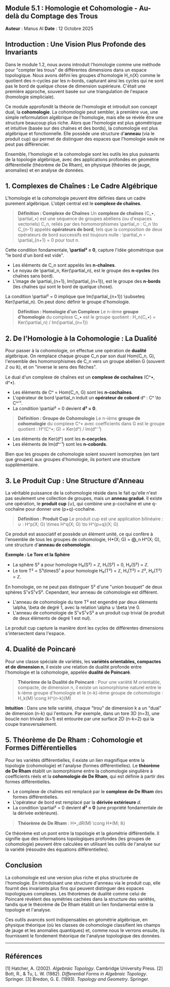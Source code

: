 ## Module 5.1 : Homologie et Cohomologie - Au-delà du Comptage des Trous

**Auteur** : Manus AI
**Date** : 12 Octobre 2025

## Introduction : Une Vision Plus Profonde des Invariants

Dans le module 1.2, nous avons introduit l'homologie comme une méthode pour "compter les trous" de différentes dimensions dans un espace topologique. Nous avons défini les groupes d'homologie H_n(X) comme le quotient des n-cycles par les n-bords, capturant ainsi les cycles qui ne sont pas le bord de quelque chose de dimension supérieure. C'était une première approche, souvent basée sur une triangulation de l'espace (homologie simpliciale).

Ce module approfondit la théorie de l'homologie et introduit son concept dual, la **cohomologie**. La cohomologie peut sembler, à première vue, une simple reformulation algébrique de l'homologie, mais elle se révèle être une structure beaucoup plus riche. Alors que l'homologie est plus géométrique et intuitive (basée sur des chaînes et des bords), la cohomologie est plus algébrique et fonctionnelle. Elle possède une structure d'**anneau** (via le produit cup) qui permet de distinguer des espaces que l'homologie seule ne peut pas différencier.

Ensemble, l'homologie et la cohomologie sont les outils les plus puissants de la topologie algébrique, avec des applications profondes en géométrie différentielle (théorème de De Rham), en physique (théories de jauge, anomalies) et en analyse de données.

## 1. Complexes de Chaînes : Le Cadre Algébrique

L'homologie et la cohomologie peuvent être définies dans un cadre purement algébrique. L'objet central est le **complexe de chaînes**.

> **Définition : Complexe de Chaînes**
> Un **complexe de chaînes** (C_•, \partial_•) est une séquence de groupes abéliens (ou d'espaces vectoriels) C_n, reliés par des homomorphismes \partial_n : C_n \to C_\{n-1\} appelés **opérateurs de bord**, tels que la composition de deux opérateurs de bord successifs est toujours nulle :
> \partial_n ∘ \partial_\{n+1\} = 0 pour tout n.

Cette condition fondamentale, **\partial² = 0**, capture l'idée géométrique que "le bord d'un bord est vide".

- Les éléments de C_n sont appelés les **n-chaînes**.
- Le noyau de \partial_n, Ker(\partial_n), est le groupe des **n-cycles** (les chaînes sans bord).
- L'image de \partial_\{n+1\}, Im(\partial_\{n+1\}), est le groupe des **n-bords** (les chaînes qui sont le bord de quelque chose).

La condition \partial² = 0 implique que Im(\partial_\{n+1\}) \subseteq Ker(\partial_n). On peut donc définir le groupe d'homologie.

> **Définition : Homologie d'un Complexe**
> Le n-ième **groupe d'homologie** du complexe C_• est le groupe quotient :
> H_n(C_•) = Ker(\partial_n) / Im(\partial_\{n+1\})

## 2. De l'Homologie à la Cohomologie : La Dualité

Pour passer à la cohomologie, on effectue une opération de **dualité** algébrique. On remplace chaque groupe C_n par son dual Hom(C_n, G), l'ensemble des homomorphismes de C_n vers un groupe abélien G (souvent ℤ ou ℝ), et on "inverse le sens des flèches".

Le dual d'un complexe de chaînes est un **complexe de cochaînes** (C^•, d^•).

- Les éléments de Cⁿ = Hom(C_n, G) sont les **n-cochaînes**.
- L'opérateur de bord \partial_n induit un **opérateur de cobord** dⁿ : Cⁿ \to Cⁿ⁺¹.
- La condition \partial² = 0 devient **d² = 0**.

> **Définition : Groupe de Cohomologie**
> Le n-ième **groupe de cohomologie** du complexe C^• avec coefficients dans G est le groupe quotient :
> Hⁿ(C^•; G) = Ker(dⁿ) / Im(dⁿ⁻¹)

- Les éléments de Ker(dⁿ) sont les **n-cocycles**.
- Les éléments de Im(dⁿ⁻¹) sont les **n-cobords**.

Bien que les groupes de cohomologie soient souvent isomorphes (en tant que groupes) aux groupes d'homologie, ils portent une structure supplémentaire.

## 3. Le Produit Cup : Une Structure d'Anneau

La véritable puissance de la cohomologie réside dans le fait qu'elle n'est pas seulement une collection de groupes, mais un **anneau gradué**. Il existe une opération, le **produit cup** (∪), qui combine une p-cochaîne et une q-cochaîne pour donner une (p+q)-cochaîne.

> **Définition : Produit Cup**
> Le produit cup est une application bilinéaire :
> ∪ : H^p(X; G) \times H^q(X; G) \to H^\{p+q\}(X; G)

Ce produit est associatif et possède un élément unité, ce qui confère à l'ensemble de tous les groupes de cohomologie, H*(X; G) = ⨁_n Hⁿ(X; G), une structure d'**anneau de cohomologie**.

**Exemple : Le Tore et la Sphère**
- La sphère S² a pour homologie H₀(S²) = ℤ, H₁(S²) = 0, H₂(S²) = ℤ.
- Le tore T² = S¹\timesS¹ a pour homologie H₀(T²) = ℤ, H₁(T²) = ℤ², H₂(T²) = ℤ.

En homologie, on ne peut pas distinguer S² d'une "union bouquet" de deux sphères S¹∨S¹∨S². Cependant, leur anneau de cohomologie est différent.
- L'anneau de cohomologie du tore T² est engendré par deux éléments \alpha, \beta de degré 1, avec la relation \alpha ∪ \beta \ne 0.
- L'anneau de cohomologie de S¹∨S¹∨S² a un produit cup trivial (le produit de deux éléments de degré 1 est nul).

Le produit cup capture la manière dont les cycles de différentes dimensions s'intersectent dans l'espace.

## 4. Dualité de Poincaré

Pour une classe spéciale de variétés, les **variétés orientables, compactes et de dimension n**, il existe une relation de dualité profonde entre l'homologie et la cohomologie, appelée **dualité de Poincaré**.

> **Théorème de la Dualité de Poincaré** :
> Pour une variété M orientable, compacte, de dimension n, il existe un isomorphisme naturel entre le k-ième groupe d'homologie et le (n-k)-ième groupe de cohomologie :
> H_k(M) \cong H^\{n-k\}(M)

**Intuition** : Dans une telle variété, chaque "trou" de dimension k a un "dual" de dimension (n-k) qui l'entoure. Par exemple, dans un tore 3D (n=3), une boucle non triviale (k=1) est entourée par une surface 2D (n-k=2) qui la coupe transversalement.

## 5. Théorème de De Rham : Cohomologie et Formes Différentielles

Pour les variétés différentielles, il existe un lien magnifique entre la topologie (cohomologie) et l'analyse (formes différentielles). Le **théorème de De Rham** établit un isomorphisme entre la cohomologie singulière à coefficients réels et la **cohomologie de De Rham**, qui est définie à partir des formes différentielles.

- Le complexe de chaînes est remplacé par le **complexe de De Rham** des formes différentielles.
- L'opérateur de bord est remplacé par la **dérivée extérieure** *d*.
- La condition \partial² = 0 devient **d² = 0** (une propriété fondamentale de la dérivée extérieure).

> **Théorème de De Rham** :
> H*_dR(M) \cong H*(M; ℝ)

Ce théorème est un pont entre la topologie et la géométrie différentielle. Il signifie que des informations topologiques profondes (les groupes de cohomologie) peuvent être calculées en utilisant les outils de l'analyse sur la variété (résoudre des équations différentielles).

## Conclusion

La cohomologie est une version plus riche et plus structurée de l'homologie. En introduisant une structure d'anneau via le produit cup, elle fournit des invariants plus fins qui peuvent distinguer des espaces topologiques complexes. Les théorèmes de dualité comme celui de Poincaré révèlent des symétries cachées dans la structure des variétés, tandis que le théorème de De Rham établit un lien fondamental entre la topologie et l'analyse.

Ces outils avancés sont indispensables en géométrie algébrique, en physique théorique (où les classes de cohomologie classifient les champs de jauge et les anomalies quantiques) et, comme nous le verrons ensuite, ils fournissent le fondement théorique de l'analyse topologique des données.

---

## Références

[1] Hatcher, A. (2002). *Algebraic Topology*. Cambridge University Press.
[2] Bott, R., & Tu, L. W. (1982). *Differential Forms in Algebraic Topology*. Springer.
[3] Bredon, G. E. (1993). *Topology and Geometry*. Springer.

